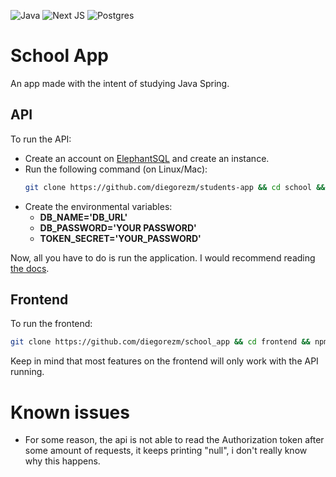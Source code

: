 ![Java](https://img.shields.io/badge/java-%23ED8B00.svg?style=for-the-badge&logo=openjdk&logoColor=white)
![Next JS](https://img.shields.io/badge/Next-black?style=for-the-badge&logo=next.js&logoColor=white)
![Postgres](https://img.shields.io/badge/postgres-%23316192.svg?style=for-the-badge&logo=postgresql&logoColor=white)

# School App
An app made with the intent of studying Java Spring.

## API
To run the API:
- Create an account on [ElephantSQL](https://www.elephantsql.com/) and create an instance.
- Run the following command (on Linux/Mac):
    ```bash
    git clone https://github.com/diegorezm/students-app && cd school && touch src/main/resources/env.properties
    ```
- Create the environmental variables:
  - **DB_NAME='DB_URL'**
  - **DB_PASSWORD='YOUR PASSWORD'**
  - **TOKEN_SECRET='YOUR_PASSWORD'**

Now, all you have to do is run the application. I would recommend reading [the docs](https://github.com/diegorezm/school_app/blob/main/school/README.md).

## Frontend

To run the frontend:

```bash
git clone https://github.com/diegorezm/school_app && cd frontend && npm i && npm run dev
```

Keep in mind that most features on the frontend will only work with the API running.

# Known issues
 - For some reason, the api is not able to read the Authorization token after some amount of requests, it keeps printing "null", i don't really know why this happens.
